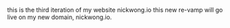 this is the third iteration of my website nickwong.io this new re-vamp will go live on my new domain, nickwong.io.
